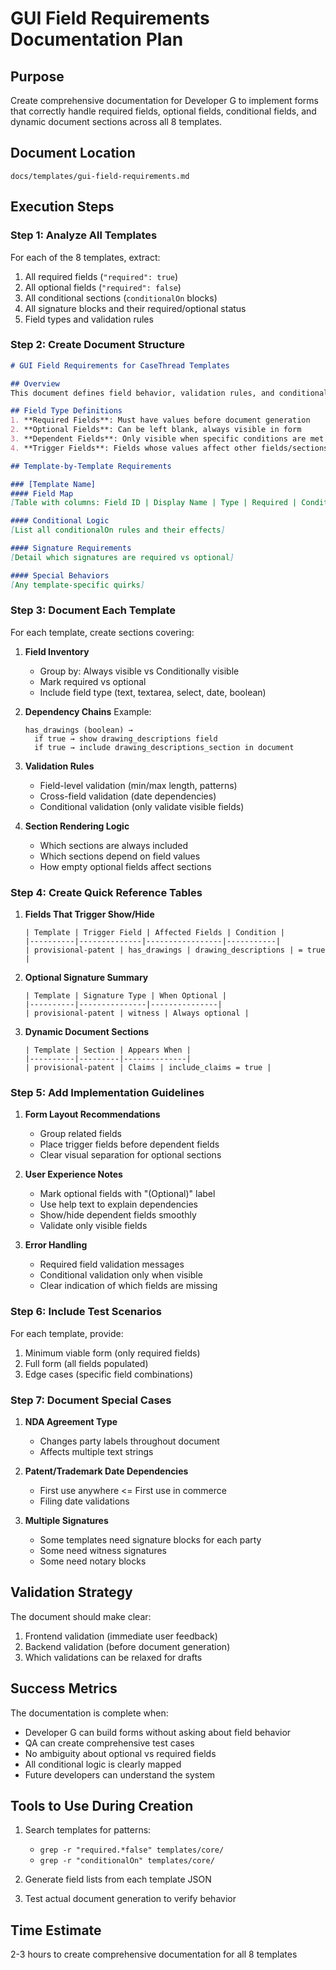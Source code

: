 # GUI Field Requirements Documentation Plan

## Purpose
Create comprehensive documentation for Developer G to implement forms that correctly handle required fields, optional fields, conditional fields, and dynamic document sections across all 8 templates.

## Document Location
`docs/templates/gui-field-requirements.md`

## Execution Steps

### Step 1: Analyze All Templates
For each of the 8 templates, extract:
1. All required fields (`"required": true`)
2. All optional fields (`"required": false`)
3. All conditional sections (`conditionalOn` blocks)
4. All signature blocks and their required/optional status
5. Field types and validation rules

### Step 2: Create Document Structure

```markdown
# GUI Field Requirements for CaseThread Templates

## Overview
This document defines field behavior, validation rules, and conditional logic for all CaseThread templates to ensure correct GUI form implementation.

## Field Type Definitions
1. **Required Fields**: Must have values before document generation
2. **Optional Fields**: Can be left blank, always visible in form
3. **Dependent Fields**: Only visible when specific conditions are met
4. **Trigger Fields**: Fields whose values affect other fields/sections

## Template-by-Template Requirements

### [Template Name]
#### Field Map
[Table with columns: Field ID | Display Name | Type | Required | Conditions | Validation Rules | Help Text]

#### Conditional Logic
[List all conditionalOn rules and their effects]

#### Signature Requirements
[Detail which signatures are required vs optional]

#### Special Behaviors
[Any template-specific quirks]
```

### Step 3: Document Each Template

For each template, create sections covering:

1. **Field Inventory**
   - Group by: Always visible vs Conditionally visible
   - Mark required vs optional
   - Include field type (text, textarea, select, date, boolean)

2. **Dependency Chains**
   Example:
   ```
   has_drawings (boolean) → 
     if true → show drawing_descriptions field
     if true → include drawing_descriptions_section in document
   ```

3. **Validation Rules**
   - Field-level validation (min/max length, patterns)
   - Cross-field validation (date dependencies)
   - Conditional validation (only validate visible fields)

4. **Section Rendering Logic**
   - Which sections are always included
   - Which sections depend on field values
   - How empty optional fields affect sections

### Step 4: Create Quick Reference Tables

1. **Fields That Trigger Show/Hide**
   ```
   | Template | Trigger Field | Affected Fields | Condition |
   |----------|--------------|-----------------|-----------|
   | provisional-patent | has_drawings | drawing_descriptions | = true |
   ```

2. **Optional Signature Summary**
   ```
   | Template | Signature Type | When Optional |
   |----------|---------------|---------------|
   | provisional-patent | witness | Always optional |
   ```

3. **Dynamic Document Sections**
   ```
   | Template | Section | Appears When |
   |----------|---------|--------------|
   | provisional-patent | Claims | include_claims = true |
   ```

### Step 5: Add Implementation Guidelines

1. **Form Layout Recommendations**
   - Group related fields
   - Place trigger fields before dependent fields
   - Clear visual separation for optional sections

2. **User Experience Notes**
   - Mark optional fields with "(Optional)" label
   - Use help text to explain dependencies
   - Show/hide dependent fields smoothly
   - Validate only visible fields

3. **Error Handling**
   - Required field validation messages
   - Conditional validation only when visible
   - Clear indication of which fields are missing

### Step 6: Include Test Scenarios

For each template, provide:
1. Minimum viable form (only required fields)
2. Full form (all fields populated)
3. Edge cases (specific field combinations)

### Step 7: Document Special Cases

1. **NDA Agreement Type**
   - Changes party labels throughout document
   - Affects multiple text strings

2. **Patent/Trademark Date Dependencies**
   - First use anywhere <= First use in commerce
   - Filing date validations

3. **Multiple Signatures**
   - Some templates need signature blocks for each party
   - Some need witness signatures
   - Some need notary blocks

## Validation Strategy

The document should make clear:
1. Frontend validation (immediate user feedback)
2. Backend validation (before document generation)
3. Which validations can be relaxed for drafts

## Success Metrics

The documentation is complete when:
- Developer G can build forms without asking about field behavior
- QA can create comprehensive test cases
- No ambiguity about optional vs required fields
- All conditional logic is clearly mapped
- Future developers can understand the system

## Tools to Use During Creation

1. Search templates for patterns:
   - `grep -r "required.*false" templates/core/`
   - `grep -r "conditionalOn" templates/core/`
   
2. Generate field lists from each template JSON

3. Test actual document generation to verify behavior

## Time Estimate
2-3 hours to create comprehensive documentation for all 8 templates 